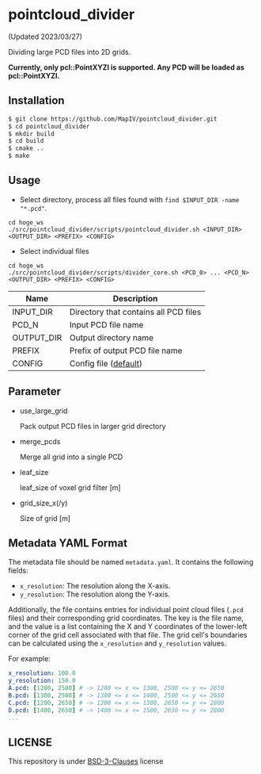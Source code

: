# pointcloud_divider

(Updated 2023/03/27)

Dividing large PCD files into 2D grids.

**Currently, only pcl::PointXYZI is supported. Any PCD will be loaded as pcl::PointXYZI.**

## Installation

```bash
$ git clone https://github.com/MapIV/pointcloud_divider.git
$ cd pointcloud_divider
$ mkdir build
$ cd build
$ cmake ..
$ make
```

## Usage

  * Select directory, process all files found with `find $INPUT_DIR -name "*.pcd"`.

  ```
  cd hoge_ws
  ./src/pointcloud_divider/scripts/pointcloud_divider.sh <INPUT_DIR> <OUTPUT_DIR> <PREFIX> <CONFIG>
  ```

  * Select individual files

  ```
  cd hoge_ws
  ./src/pointcloud_divider/scripts/divider_core.sh <PCD_0> ... <PCD_N> <OUTPUT_DIR> <PREFIX> <CONFIG>
  ```

  | Name       | Description                                  |
  | -------    | -------------------------                    |
  | INPUT_DIR  | Directory that contains all PCD files        |
  | PCD_N      | Input PCD file name                          |
  | OUTPUT_DIR | Output directory name                        |
  | PREFIX     | Prefix of output PCD file name               |
  | CONFIG     | Config file ([default](config/default.yaml)) |

## Parameter

  * use_large_grid

    Pack output PCD files in larger grid directory

  * merge_pcds

    Merge all grid into a single PCD

  * leaf_size

    leaf_size of voxel grid filter [m]

  * grid_size_x(/y)

    Size of grid [m]

## Metadata YAML Format

The metadata file should be named `metadata.yaml`. It contains the following fields:

- `x_resolution`: The resolution along the X-axis.
- `y_resolution`: The resolution along the Y-axis.

Additionally, the file contains entries for individual point cloud files (`.pcd` files) and their corresponding grid coordinates. The key is the file name, and the value is a list containing the X and Y coordinates of the lower-left corner of the grid cell associated with that file. The grid cell's boundaries can be calculated using the `x_resolution` and `y_resolution` values.

For example:

```yaml
x_resolution: 100.0
y_resolution: 150.0
A.pcd: [1200, 2500] # -> 1200 <= x <= 1300, 2500 <= y <= 2650
B.pcd: [1300, 2500] # -> 1300 <= x <= 1400, 2500 <= y <= 2650
C.pcd: [1200, 2650] # -> 1200 <= x <= 1300, 2650 <= y <= 2800
D.pcd: [1400, 2650] # -> 1400 <= x <= 1500, 2650 <= y <= 2800
...
```

## LICENSE

This repository is under [BSD-3-Clauses](LICENSE) license
